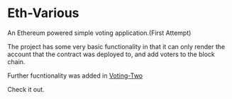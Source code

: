 # Eth-Various
An Ethereum powered simple voting application.(First Attempt)

The project has some very basic functionality in that it can only render the account that the contract was deployed to, and add voters to the block chain.

Further fucntionality was added in [Voting-Two](https://github.com/chimpyTheDev/Voting-Two)

Check it out.
